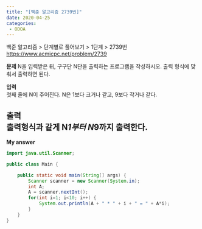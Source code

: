 ```yaml
---
title: "[백준 알고리즘 2739번]"
date: 2020-04-25
categories: 
 - ODOA
---
```

백준 알고리즘 > 단계별로 풀어보기 > 1단계 > 2739번  
<a href="https://www.acmicpc.net/problem/2739">https://www.acmicpc.net/problem/2739</a>  

**문제**
N을 입력받은 뒤, 구구단 N단을 출력하는 프로그램을 작성하시오. 출력 형식에 맞춰서 출력하면 된다.

**입력**  
첫째 줄에 N이 주어진다. N은 1보다 크거나 같고, 9보다 작거나 같다.

**출력**  
출력형식과 같게 N*1부터 N*9까지 출력한다.
---

**My answer**  


```java
import java.util.Scanner;

public class Main {

	public static void main(String[] args) {
		Scanner scanner = new Scanner(System.in);
		int A;
		A = scanner.nextInt();
		for(int i=1; i<10; i++) {
			System.out.println(A + " * " + i + " = " + A*i);
		}
	}
}
```



